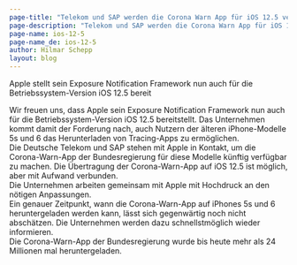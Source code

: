 ```yaml
---
page-title: "Telekom und SAP werden die Corona Warn App für iOS 12.5 verfügbar machen" 
page-description: "Telekom und SAP werden die Corona Warn App für iOS 12.5 verfügbar machen" 
page-name: ios-12-5
page-name_de: ios-12-5
author: Hilmar Schepp
layout: blog
---
```


Apple stellt sein Exposure Notification Framework nun auch für die Betriebssystem-Version iOS 12.5 bereit
<!-- overview -->

Wir freuen uns, dass Apple sein Exposure Notification Framework nun auch für die Betriebssystem-Version iOS 12.5 bereitstellt. Das Unternehmen kommt damit der Forderung nach, auch Nutzern der älteren iPhone-Modelle 5s und 6 das Herunterladen von Tracing-Apps zu ermöglichen.<br>
Die Deutsche Telekom und SAP stehen mit Apple in Kontakt, um die Corona-Warn-App der Bundesregierung für diese Modelle künftig verfügbar zu machen. Die Übertragung der Corona-Warn-App auf iOS 12.5 ist möglich, aber mit Aufwand verbunden.<br>
Die Unternehmen arbeiten gemeinsam mit Apple mit Hochdruck an den nötigen Anpassungen.<br>
Ein genauer Zeitpunkt, wann die Corona-Warn-App auf iPhones 5s und 6 heruntergeladen werden kann, lässt sich gegenwärtig noch nicht abschätzen. Die Unternehmen werden dazu schnellstmöglich wieder informieren.<br>
Die Corona-Warn-App der Bundesregierung wurde bis heute mehr als 24 Millionen mal heruntergeladen.
